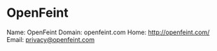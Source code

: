
# OpenFeint

Name: OpenFeint
Domain: openfeint.com
Home: http://openfeint.com/
Email: privacy@openfeint.com
